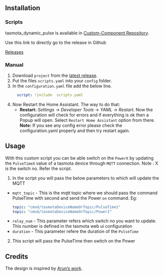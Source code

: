 
## Installation

### Scripts

tasmota_dynamic_pulse is available in [Custom-Component Repository](https://github.com/Arun-R-S/home-assistant-scripts).

Use this link to directly go to the release in Github

[Releases](https://github.com/Arun-R-S/home-assistant-scripts/releases)


### Manual

1. Download `project` from the [latest release](https://github.com/Arun-R-S/home-assistant-scripts/releases).
2. Put the files `scripts.yaml` into your `config` folder.
3. In the `configuration.yaml` file add the below line.
	  ```yaml
        script: !include  scripts.yaml
   ```
4. Now Restart the Home Assistant. The way to do that:
	- **Restart:** _Settings_ → _Developer Tools_ → _YAML_ → _Restart_. Now the configuration will check for errors and if everything is ok then a Popup will open. Select `Restart Home Assistant` option from there.
      **Note:** If you see any config error please check the configuration.yaml properly and then try restart again.
    

## Usage

With this custom script you can be able switch on the `PowerX` by updating the `PulseTimeX` value of a tasmota device through `MQTT` connection.
Note : X is the switch no. Refer the script.

1. In the script you will pass the below parameters to which will update the MQTT
- `mqtt_topic` - This is the mqtt topic where we should pass the command PulseTime with second and send the Power `on` command.
Eg:
    ```yaml
	topic: "cmnd/tasmotaDeviceNameOrTopic/PulseTime1"
	topic: "cmnd/tasmotaDeviceNameOrTopic/Power1"
    ```
- `relay_num` - This parameter refers which switch no you want to update. This number is defined in the tasmota web ui configuration
- `duration` - This parameter refere the duration of the `PulseTime` 
2. This script will pass the PulseTime then switch on the Power 




## Credits

The design is inspired by [Arun’s work][Arun-R-S].

<!-- References -->

[home-assistant]: https://www.home-assistant.io/
[home-assitant-theme-docs]: https://www.home-assistant.io/integrations/frontend/#defining-themes
[hacs]: https://hacs.xyz
[ui-lovelace-minimalist]: https://ui-lovelace-minimalist.github.io/UI/
[button-card]: https://github.com/custom-cards/button-card
[Arun-R-S]: https://arunrs.com
[release-url]: https://github.com/Arun-R-S/home-assistant-scripts/releases
